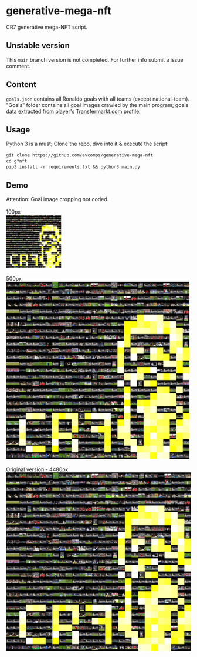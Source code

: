 
# generative-mega-nft
CR7 generative mega-NFT script.

## Unstable version
This `main` branch version is not completed. For further info submit a issue comment. 

## Content
`goals.json` contains all Ronaldo goals with all teams (except national-team). "Goals" folder contains all goal images crawled by the main program; goals data extracted from player's [Transfermarkt.com](https://www.transfermarkt.com/cristiano-ronaldo/alletore/spieler/8198) profile.

## Usage
Python 3 is a must; Clone the repo, dive into it & execute the script:<br/>

```
git clone https://github.com/avcomps/generative-mega-nft
cd g*nft
pip3 install -r requirements.txt && python3 main.py
```

## Demo
Attention: Goal image cropping not coded.
<br/><br/>
100px
<br/>
<img src="https://raw.githubusercontent.com/avcomps/generative-mega-nft/main/output_NFT.jpg" alt="output_image_150px" width="150"/>
<br/><br/>
500px
<br/>
<img src="https://raw.githubusercontent.com/avcomps/generative-mega-nft/main/output_NFT.jpg" alt="output_image_500px" width="500"/>
<br/><br/>
Original version - 4480px
<br/>
![](https://raw.githubusercontent.com/avcomps/generative-mega-nft/main/output_NFT.jpg)
